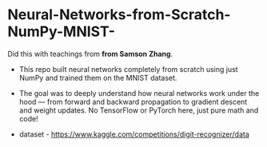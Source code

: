 # Neural-Networks-from-Scratch-NumPy-MNIST-
Did this with teachings from **from Samson Zhang**.


- This repo built neural networks completely from scratch using just NumPy and trained them on the MNIST dataset. 

- The goal was to deeply understand how neural networks work under the hood — from forward and backward propagation to gradient descent and weight updates. No TensorFlow or PyTorch here, just pure math and code! 

- dataset - https://www.kaggle.com/competitions/digit-recognizer/data
